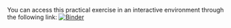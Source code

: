 You can access this practical exercise in an interactive environment through the following link:
[![Binder](https://mybinder.org/badge_logo.svg)](https://mybinder.org/v2/gh/JorgeAndOmics/alliance-meeting-workshop.git/HEAD)
